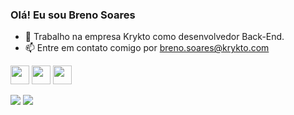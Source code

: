 ### Olá! Eu sou Breno Soares

- 🔭 Trabalho na empresa Krykto como desenvolvedor Back-End.
- 📫 Entre em contato comigo por breno.soares@krykto.com

<img src="https://cdn.jsdelivr.net/gh/devicons/devicon/icons/python/python-original.svg" width="30" height="30" />  <img src="https://cdn.jsdelivr.net/gh/devicons/devicon/icons/kotlin/kotlin-original.svg" width="30" height="30"/>  <img src="https://cdn.jsdelivr.net/gh/devicons/devicon@v2.15.1/devicon.min.css" width="30" height="30"/>



<a href="" target="_blank"><img src="https://img.shields.io/badge/-LinkedIn-%230077B5?style=for-the-badge&logo=linkedin&logoColor=white" target="_blank"></a> <a href = "mailto:breno.soares@krykto.com"><img src="https://img.shields.io/badge/-Gmail-%23333?style=for-the-badge&logo=gmail&logoColor=white" target="_blank"></a>

